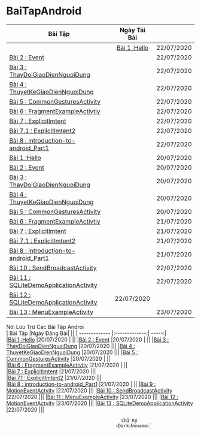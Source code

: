 # BaiTapAndroid
|    Bài Tập                                                                                                     |Ngày Tải Bài                ||
| ------------- |:-------------:| -----:|
||[Bài 1 :Hello](https://github.com/Vanngoc98/Hello)                                                             |22/07/2020                            | |
|[Bài 2 : Event](https://github.com/Vanngoc98/BaiTap-Su-ly-su-kien)                                              |                             |22/07/2020  |
|[Bài 3 : ThayDoiGiaoDienNguoiDung](https://github.com/Vanngoc98/ThayDoiGiaoDienNguoiDung)                       |                             |22/07/2020  |
|[Bài 4 : ThuyetKeGiaoDienNguoiDung](https://github.com/Vanngoc98/BaiTap-Thiet-ke-giao-dien-nguoi-dung)          |                             |22/07/2020  |
|[Bài 5 : CommonGesturesActivity](https://github.com/Vanngoc98/CommonGesturesActivity)                           |                             |22/07/2020  |   
|[Bài 6 : FragmentExampleActivtiy](https://github.com/Vanngoc98/FragmentExampleActivtiy)                         |                             |22/07/2020  |     
|[Bài 7 : Explicitlmtent](https://github.com/Vanngoc98/Explicitlmtent)                                           |                             |22/07/2020  |     
|[Bài 7.1 : Explicitlmtent2](https://github.com/Vanngoc98/ImplicitIntentActivity)                                |                             |22/07/2020  |     
|[Bài 8 : introduction-to-android_Part1](https://github.com/Vanngoc98/introduction-to-android_Part1)             |                             |22/07/2020  |                      |[Bài 9 : MotionEventActvity](https://github.com/Vanngoc98/MotionEventActvity)                                   |                             |22/07/2020  |
|[Bài 1 :Hello](https://github.com/Vanngoc98/Hello)                                                              |                             |20/07/2020  |
|[Bài 2 : Event](https://github.com/Vanngoc98/BaiTap-Su-ly-su-kien)                                              |                             |20/07/2020  |
|[Bài 3 : ThayDoiGiaoDienNguoiDung](https://github.com/Vanngoc98/ThayDoiGiaoDienNguoiDung)                       |                             |20/07/2020  |
|[Bài 4 : ThuyetKeGiaoDienNguoiDung](https://github.com/Vanngoc98/BaiTap-Thiet-ke-giao-dien-nguoi-dung)          |                             |20/07/2020  |
|[Bài 5 : CommonGesturesActivity](https://github.com/Vanngoc98/CommonGesturesActivity)                           |                             |20/07/2020  |   
|[Bài 6 : FragmentExampleActivtiy](https://github.com/Vanngoc98/FragmentExampleActivtiy)                         |                             |21/07/2020  |     
|[Bài 7 : Explicitlmtent](https://github.com/Vanngoc98/Explicitlmtent)                                           |                             |21/07/2020  |     
|[Bài 7.1 : Explicitlmtent2](https://github.com/Vanngoc98/ImplicitIntentActivity)                                |                             |21/07/2020  |     
|[Bài 8 : introduction-to-android_Part1](https://github.com/Vanngoc98/introduction-to-android_Part1)             |                             |21/07/2020  |                      |[Bài 9 : MotionEventActvity](https://github.com/Vanngoc98/MotionEventActvity)                                   |                             |22/07/2020  |
|[Bài 10 : SendBroadcastActivity](https://github.com/Vanngoc98/SendBroadcastActivity)                            |                             |22/07/2020  |
|[Bài 11 : SQLiteDemoApplicationActivity](https://github.com/Vanngoc98/SQLiteDemoApplicationActivity)            |                             |22/07/2020  |
|[Bài 12 : SQLiteDemoApplicationActivity](https://github.com/Vanngoc98/SQLiteDemoApplicationActivity)            |22/07/2020   |               |            |
|[Bài 13 : MenuExampleActivity](https://github.com/Vanngoc98/MenuExampleActivity)                                |                             |23/07/2020  |

Nơi Lưu Trữ Các Bài Tập Androi </br>
|    Bài Tập                                                                                                   |Ngày Đăng Bài| ||
| ------------- |:-------------:| -----:|     
|[Bài 1 :Hello](https://github.com/Vanngoc98/Hello)                                                            |20/07/2020   | ||
|[Bài 2 : Event](https://github.com/Vanngoc98/BaiTap-Su-ly-su-kien)                                            |20/07/2020   | ||
|[Bài 3 : ThayDoiGiaoDienNguoiDung](https://github.com/Vanngoc98/ThayDoiGiaoDienNguoiDung)                     |20/07/2020   |||
|[Bài 4 : ThuyetKeGiaoDienNguoiDung](https://github.com/Vanngoc98/BaiTap-Thiet-ke-giao-dien-nguoi-dung)        |20/07/2020   |||
|[Bài 5 : CommonGesturesActivity](https://github.com/Vanngoc98/CommonGesturesActivity)                         |20/07/2020   | ||  
|[Bài 6 : FragmentExampleActivtiy](https://github.com/Vanngoc98/FragmentExampleActivtiy)                       |21/07/2020   | ||  
|[Bài 7 : Explicitlmtent](https://github.com/Vanngoc98/Explicitlmtent)                                         |21/07/2020   |||     
|[Bài 7.1 : Explicitlmtent2](https://github.com/Vanngoc98/ImplicitIntentActivity)                              |21/07/2020   |||     
|[Bài 8 : introduction-to-android_Part1](https://github.com/Vanngoc98/introduction-to-android_Part1)           |21/07/2020   | ||                                                    |[Bài 9 : MotionEventActvity](https://github.com/Vanngoc98/MotionEventActvity)                              |22/07/2020   |||
|[Bài 10 : SendBroadcastActivity](https://github.com/Vanngoc98/SendBroadcastActivity)                          |22/07/2020   |||
|[Bài 11 : MenuExampleActivity](https://github.com/Vanngoc98/MenuExampleActivity)                              |23/07/2020   |||
|[Bài 12 : MotionEventActvity](https://github.com/Vanngoc98/MotionEventActvity/tree/master)                    |23/07/2020   |||
|[Bài 13 : SQLiteDemoApplicationActivity](https://github.com/Vanngoc98/SQLiteDemoApplicationActivity)          |22/07/2020   |||

                                                                                                                   
                                               Chữ Ký
                                             ๖ۣۜDark๖ۣۜNoname๖ۣۜ 
